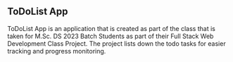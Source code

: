 ## ToDoList App

ToDoList App is an application that is created as part of the class that is taken for M.Sc. DS 2023 Batch Students as
part of their Full Stack Web Development Class Project. The project lists down the todo tasks for easier tracking and
progress monitoring.
